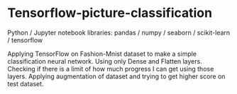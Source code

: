# Tensorflow-picture-classification

Python / Jupyter notebook libraries: pandas / numpy / seaborn / scikit-learn / tensorflow

Applying TensorFlow on Fashion-Mnist dataset to make a simple classification neural network. Using only Dense and Flatten layers.
Checking if there is a limit of how much progress I can get using those layers.
Applying augmentation of dataset and trying to get higher score on test dataset.

